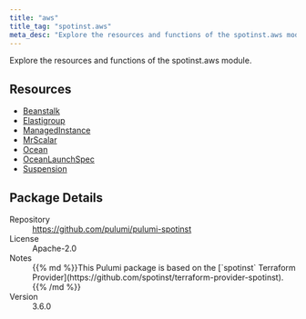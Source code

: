 ```yaml
---
title: "aws"
title_tag: "spotinst.aws"
meta_desc: "Explore the resources and functions of the spotinst.aws module."
---
```


<!-- WARNING: this file was generated by Pulumi Docs Generator. -->
<!-- Do not edit by hand unless you're certain you know what you are doing! -->

Explore the resources and functions of the spotinst.aws module.

<h2 id="resources">Resources</h2>
<ul class="api">
    <li><a href="beanstalk" title="Beanstalk"><span class="symbol resource"></span>Beanstalk</a></li>
    <li><a href="elastigroup" title="Elastigroup"><span class="symbol resource"></span>Elastigroup</a></li>
    <li><a href="managedinstance" title="ManagedInstance"><span class="symbol resource"></span>ManagedInstance</a></li>
    <li><a href="mrscalar" title="MrScalar"><span class="symbol resource"></span>MrScalar</a></li>
    <li><a href="ocean" title="Ocean"><span class="symbol resource"></span>Ocean</a></li>
    <li><a href="oceanlaunchspec" title="OceanLaunchSpec"><span class="symbol resource"></span>OceanLaunchSpec</a></li>
    <li><a href="suspension" title="Suspension"><span class="symbol resource"></span>Suspension</a></li>
</ul>

<h2 id="package-details">Package Details</h2>
<dl class="package-details">
	<dt>Repository</dt>
	<dd><a href="https://github.com/pulumi/pulumi-spotinst">https://github.com/pulumi/pulumi-spotinst</a></dd>
	<dt>License</dt>
	<dd>Apache-2.0</dd>
	<dt>Notes</dt>
	<dd>{{% md %}}This Pulumi package is based on the [`spotinst` Terraform Provider](https://github.com/spotinst/terraform-provider-spotinst).{{% /md %}}</dd>
	<dt>Version</dt>
	<dd>3.6.0</dd>
</dl>

